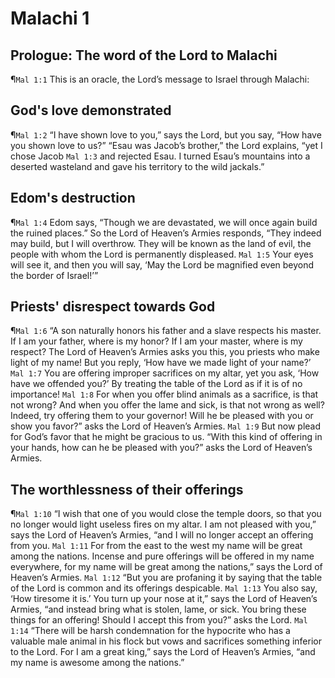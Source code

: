 # Malachi 1

## Prologue: The word of the Lord to Malachi
¶`Mal 1:1` This is an oracle, the Lord’s message to Israel through Malachi:

## God's love demonstrated
¶`Mal 1:2` “I have shown love to you,” says the Lord, but you say, “How have you shown love to us?” “Esau was Jacob’s brother,” the Lord explains, “yet I chose Jacob
`Mal 1:3` and rejected Esau. I turned Esau’s mountains into a deserted wasteland and gave his territory to the wild jackals.”

## Edom's destruction
¶`Mal 1:4` Edom says, “Though we are devastated, we will once again build the ruined places.” So the Lord of Heaven’s Armies responds, “They indeed may build, but I will overthrow. They will be known as the land of evil, the people with whom the Lord is permanently displeased.
`Mal 1:5` Your eyes will see it, and then you will say, ‘May the Lord be magnified even beyond the border of Israel!’”

## Priests' disrespect towards God
¶`Mal 1:6` “A son naturally honors his father and a slave respects his master. If I am your father, where is my honor? If I am your master, where is my respect? The Lord of Heaven’s Armies asks you this, you priests who make light of my name! But you reply, ‘How have we made light of your name?’
`Mal 1:7` You are offering improper sacrifices on my altar, yet you ask, ‘How have we offended you?’ By treating the table of the Lord as if it is of no importance!
`Mal 1:8` For when you offer blind animals as a sacrifice, is that not wrong? And when you offer the lame and sick, is that not wrong as well? Indeed, try offering them to your governor! Will he be pleased with you or show you favor?” asks the Lord of Heaven’s Armies.
`Mal 1:9` But now plead for God’s favor that he might be gracious to us. “With this kind of offering in your hands, how can he be pleased with you?” asks the Lord of Heaven’s Armies.

## The worthlessness of their offerings
¶`Mal 1:10` “I wish that one of you would close the temple doors, so that you no longer would light useless fires on my altar. I am not pleased with you,” says the Lord of Heaven’s Armies, “and I will no longer accept an offering from you.
`Mal 1:11` For from the east to the west my name will be great among the nations. Incense and pure offerings will be offered in my name everywhere, for my name will be great among the nations,” says the Lord of Heaven’s Armies.
`Mal 1:12` “But you are profaning it by saying that the table of the Lord is common and its offerings despicable.
`Mal 1:13` You also say, ‘How tiresome it is.’ You turn up your nose at it,” says the Lord of Heaven’s Armies, “and instead bring what is stolen, lame, or sick. You bring these things for an offering! Should I accept this from you?” asks the Lord.
`Mal 1:14` “There will be harsh condemnation for the hypocrite who has a valuable male animal in his flock but vows and sacrifices something inferior to the Lord. For I am a great king,” says the Lord of Heaven’s Armies, “and my name is awesome among the nations.”
